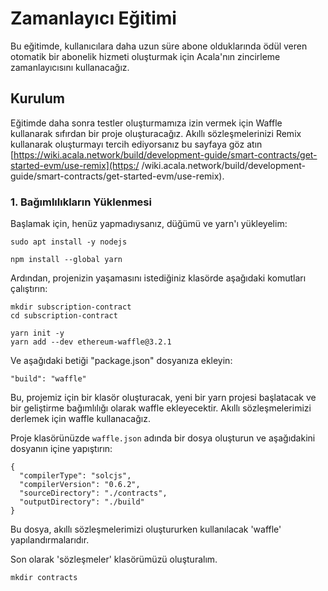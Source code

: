 # Zamanlayıcı Eğitimi

Bu eğitimde, kullanıcılara daha uzun süre abone olduklarında ödül veren otomatik bir abonelik hizmeti oluşturmak için Acala'nın zincirleme zamanlayıcısını kullanacağız.

## Kurulum

Eğitimde daha sonra testler oluşturmamıza izin vermek için Waffle kullanarak sıfırdan bir proje oluşturacağız. Akıllı sözleşmelerinizi Remix kullanarak oluşturmayı tercih ediyorsanız bu sayfaya göz atın [https://wiki.acala.network/build/development-guide/smart-contracts/get-started-evm/use-remix](https:/ /wiki.acala.network/build/development-guide/smart-contracts/get-started-evm/use-remix).

### 1. Bağımlılıkların Yüklenmesi

Başlamak için, henüz yapmadıysanız, düğümü ve yarn'ı yükleyelim:

```text
sudo apt install -y nodejs

npm install --global yarn
```

Ardından, projenizin yaşamasını istediğiniz klasörde aşağıdaki komutları çalıştırın:

```text
mkdir subscription-contract
cd subscription-contract

yarn init -y
yarn add --dev ethereum-waffle@3.2.1
```

Ve aşağıdaki betiği "package.json" dosyanıza ekleyin:
```text
"build": "waffle"
```

Bu, projemiz için bir klasör oluşturacak, yeni bir yarn projesi başlatacak ve bir geliştirme bağımlılığı olarak waffle ekleyecektir. Akıllı sözleşmelerimizi derlemek için waffle kullanacağız.

Proje klasörünüzde `waffle.json` adında bir dosya oluşturun ve aşağıdakini dosyanın içine yapıştırın:

```text
{
  "compilerType": "solcjs",
  "compilerVersion": "0.6.2",
  "sourceDirectory": "./contracts",
  "outputDirectory": "./build"
}
```
Bu dosya, akıllı sözleşmelerimizi oluştururken kullanılacak 'waffle' yapılandırmalarıdır.

Son olarak 'sözleşmeler' klasörümüzü oluşturalım.

```text
mkdir contracts
```
